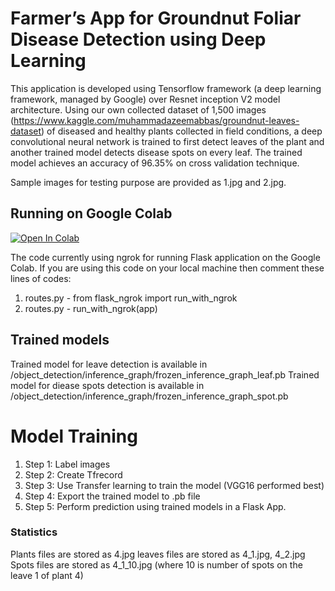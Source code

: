 # Farmer’s App for Groundnut Foliar Disease Detection using Deep Learning
This application is developed using Tensorflow framework (a deep learning framework, managed by Google) over Resnet inception V2 model architecture. Using our own collected dataset of 1,500 images (https://www.kaggle.com/muhammadazeemabbas/groundnut-leaves-dataset) of diseased and healthy plants collected in field conditions, a deep convolutional neural network is trained to first detect leaves of the plant and another trained model detects disease spots on every leaf. The trained model achieves an accuracy of 96.35% on cross validation technique.

Sample images for testing purpose are provided as 1.jpg and 2.jpg.

## Running on Google Colab

[![Open In Colab](https://colab.research.google.com/assets/colab-badge.svg)](https://colab.research.google.com/drive/1_qe9nRjAH35KgM4M3Gb4rcu5xmm7B5RY?usp=sharing)

The code currently using ngrok for running Flask application on the Google Colab. If you are using this code on your local machine then comment these lines of codes:
1. routes.py - from flask_ngrok import run_with_ngrok
2. routes.py - run_with_ngrok(app)

## Trained models

Trained model for leave detection is available in /object_detection/inference_graph/frozen_inference_graph_leaf.pb
Trained model for diease spots detection is available in /object_detection/inference_graph/frozen_inference_graph_spot.pb

# Model Training
1. Step 1: Label images
2. Step 2: Create Tfrecord
3. Step 3: Use Transfer learning to train the model (VGG16 performed best)
4. Step 4: Export the trained model to .pb file
5. Step 5: Perform prediction using trained models in a Flask App.

### Statistics
Plants files are stored as 4.jpg
leaves files are stored as 4_1.jpg, 4_2.jpg
Spots files are stored as 4_1_10.jpg (where 10 is number of spots on the leave 1 of plant 4)
